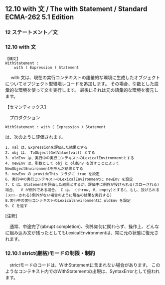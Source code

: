 12.10 with 文 / The with Statement / Standard ECMA-262 5.1 Edition
------------------------------------------------------------------

### 12 ステートメント／文

### 12.10 with 文

    【構文】
    WithStatement :
        with ( Expression ) Statement

　 with 文は、現在の実行コンテキストの語彙的な環境に生成したオブジェクトについてオブジェクト型環境レコードを追加します。 その場合、引数とした語彙的な環境を使って文を実行します。 最後にそれは元の語彙的な環境を復元します。

【セマンティックス】

　プロダクション

    WithStatement : with ( Expression ) Statement

は、次のように評価されます。

    1. val は、Expressionを評価した結果とする
    2. obj は、 ToObject(GetValue(val)) とする
    3. oldEnv は、実行中の実行コンテキストのLexicalEnvironmentとする
    4. newEnv は、引数として obj と oldEnv を渡すことによってNewObjectEnvironmentを呼んだ結果とする
    5. newEnv の provideThis フラグに true を設定
    6. 実行中の実行コンテキストのLexicalEnvironmentに newEnv を設定
    7. C は、Statementを評価した結果とするが、評価中に例外が投げられる(スローされる)場合、  V が例外である場合、 C は、 (throw, V, empty)とする(、もし、投げられる(スローされる)例外がない場合のように現在の結果を実行する)
    8.実行中の実行コンテキストのLexicalEnvironmentに oldEnv を設定
    9. C を返す

[注釈]

　通常、中途完了(abrupt completion)、例外如何に関わらず、操作上、どんなに組み込み文が残ったとしてもLexicalEnvironmentは、常に元の状態に復元されます。

### 12.10.1 strict(厳格)モードの制限・制約

　strictモードのコードは、WithStatementに含まれない場合があります。 このようなコンテキスト内でのWithStatementの出現は、SyntaxErrorとして扱われます。
